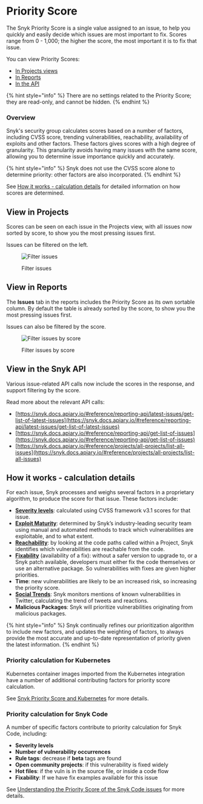 # Priority Score

The Snyk Priority Score is a single value assigned to an issue, to help you quickly and easily decide which issues are most important to fix. Scores range from 0 - 1,000; the higher the score, the most important it is to fix that issue.

You can view Priority Scores:

* [In Projects views](priority-score.md#view-in-projects)
* [In Reports](priority-score.md#view-in-reports)
* [In the API](priority-score.md#view-in-the-snyk-api)

{% hint style="info" %}
There are no settings related to the Priority Score; they are read-only, and cannot be hidden.
{% endhint %}

### Overview

Snyk's security group calculates scores based on a number of factors, including CVSS score, trending vulnerabilities, reachability, availability of exploits and other factors. These factors gives scores with a high degree of granularity. This granularity avoids having many issues with the same score, allowing you to determine issue importance quickly and accurately.

{% hint style="info" %}
Snyk does not use the CVSS score alone to determine priority: other factors are also incorporated.
{% endhint %}

See [How it works - calculation details](priority-score.md#how-it-works-calculation-details) for detailed information on how scores are determined.

## View in Projects

Scores can be seen on each issue in the Projects view, with all issues now sorted by score, to show you the most pressing issues first.

Issues can be filtered on the left.

<figure><img src="../../.gitbook/assets/screen_shot_2021-07-14_at_1.41.24_pm.png" alt="Filter issues"><figcaption><p>Filter issues</p></figcaption></figure>

## View in Reports

The **Issues** tab in the reports includes the Priority Score as its own sortable column. By default the table is already sorted by the score, to show you the most pressing issues first.

Issues can also be filtered by the score.

<figure><img src="../../.gitbook/assets/screen_shot_2021-07-14_at_1.43.32_pm.png" alt="Filter issues by score"><figcaption><p>Filter issues by score</p></figcaption></figure>

## View in the Snyk API

Various issue-related API calls now include the scores in the response, and support filtering by the score.

Read more about the relevant API calls:

* [https://snyk.docs.apiary.io/#reference/reporting-api/latest-issues/get-list-of-latest-issues](https://snyk.docs.apiary.io/#reference/reporting-api/latest-issues/get-list-of-latest-issues)
* [https://snyk.docs.apiary.io/#reference/reporting-api/get-list-of-issues](https://snyk.docs.apiary.io/#reference/reporting-api/get-list-of-issues)
* [https://snyk.docs.apiary.io/#reference/projects/all-projects/list-all-issues](https://snyk.docs.apiary.io/#reference/projects/all-projects/list-all-issues)

## How it works - calculation details

For each issue, Snyk processes and weighs several factors in a proprietary algorithm, to produce the score for that issue. These factors include:

* [**Severity levels**](severity-levels.md): calculated using CVSS framework v3.1 scores for that issue.
* [**Exploit Maturity**](https://snyk.io/blog/whats-so-wild-about-exploits-in-the-wild-and-how-can-we-prioritize-accordingly/): determined by Snyk’s industry-leading security team using manual and automated methods to track which vulnerabilities are exploitable, and to what extent.
* [**Reachability**](reachable-vulnerabilities.md): by looking at the code paths called within a Project, Snyk identifies which vulnerabilities are reachable from the code.
* [**Fixability**](../../scan-application-code/snyk-open-source/starting-to-fix-vulnerabilities/vulnerability-fix-types.md) (availability of a fix): without a safer version to upgrade to, or a Snyk patch available, developers must either fix the code themselves or use an alternative package. So vulnerabilities with fixes are given higher priorities.
* **Time**: new vulnerabilities are likely to be an increased risk, so increasing the priority score.
* [**Social Trends**](prioritize-by-social-trends.md): Snyk monitors mentions of known vulnerabilities in Twitter, calculating the trend of tweets and reactions.
* **Malicious Packages**: Snyk will prioritize vulnerabilities originating from malicious packages.

{% hint style="info" %}
Snyk continually refines our prioritization algorithm to include new factors, and updates the weighting of factors, to always provide the most accurate and up-to-date representation of priority given the latest information.
{% endhint %}

### Priority calculation for Kubernetes

Kubernetes container images imported from the Kubernetes integration have a number of additional contributing factors for priority score calculation.

See [Snyk Priority Score and Kubernetes](../../scan-containers/kubernetes-workload-and-image-scanning/kubernetes-integration-ui-explained/snyk-priority-score-and-kubernetes.md) for more details.

### Priority calculation for Snyk Code

A number of specific factors contribute to priority calculation for Snyk Code, including:

* **Severity levels**
* **Number of vulnerability occurrences**
* **Rule tags**: decrease if **beta** tags are found
* **Open community projects**: if this vulnerability is fixed widely
* **Hot files**: if the vuln is in the source file, or inside a code flow
* **Fixability**: If we have fix examples available for this issue

See [Understanding the Priority Score of the Snyk Code issues](../../scan-application-code/snyk-code/exploring-and-working-with-snyk-code-results-in-the-web-ui/understanding-priority-score-of-the-snyk-code-issues.md) for more details.
